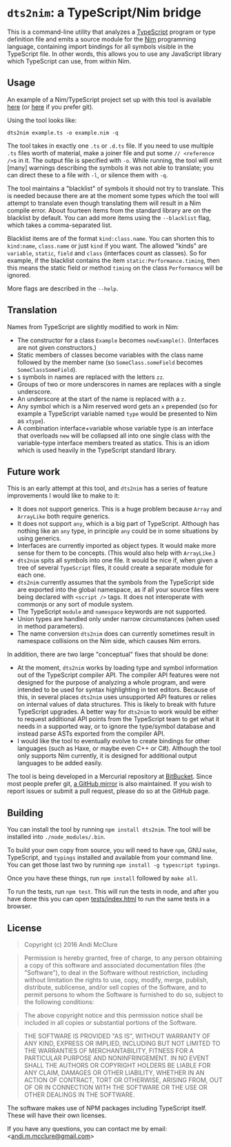 # `dts2nim`: a TypeScript/Nim bridge

This is a command-line utility that analyzes a [TypeScript](https://www.typescriptlang.org/) program or type definition file and emits a source module for the [Nim](http://nim-lang.org/) programming language, containing import bindings for all symbols visible in the TypeScript file. In other words, this allows you to use any JavaScript library which TypeScript can use, from within Nim.

## Usage

An example of a Nim/TypeScript project set up with this tool is available [here](https://bitbucket.org/runhello/nim-webgl-example) (or [here](https://github.com/mcclure/nim-webgl-example) if you prefer git).

Using the tool looks like:

    dts2nim example.ts -o example.nim -q

The tool takes in exactly one `.ts` or `.d.ts` file. If you need to use multiple `.ts` files worth of material, make a joiner file and put some `// <reference />`s in it. The output file is specified with `-o`. While running, the tool will emit [many] warnings describing the symbols it was not able to translate; you can direct these to a file with `-l`, or silence them with `-q`.

The tool maintains a "blacklist" of symbols it should not try to translate. This is needed because there are at the moment some types which the tool will attempt to translate even though translating them will result in a Nim compile error. About fourteen items from the standard library are on the blacklist by default. You can add more items using the `--blacklist` flag, which takes a comma-separated list.

Blacklist items are of the format `kind:class.name`. You can shorten this to `kind:name`, `class.name` or just `kind` if you want. The allowed "kinds" are `variable`, `static`, `field` and `class` (interfaces count as classes). So for example, if the blacklist contains the item `static:Performance.timing`, then this means the static field or method `timing` on the class `Performance` will be ignored.

More flags are described in the `--help`.

## Translation

Names from TypeScript are slightly modified to work in Nim:

* The constructor for a class `Example` becomes `newExample()`. (Interfaces are not given constructors.)
* Static members of classes become variables with the class name followed by the member name (so `SomeClass.someField` becomes `SomeClassSomeField`).
* `$` symbols in names are replaced with the letters `zz`.
* Groups of two or more underscores in names are replaces with a single underscore.
* An underscore at the start of the name is replaced with a `z`.
* Any symbol which is a Nim reserved word gets an `x` prepended (so for example a TypeScript variable named `type` would be presented to Nim as `xtype`).
* A combination interface+variable whose variable type is an interface that overloads `new` will be collapsed all into one single class with the variable-type interface members treated as statics. This is an idiom which is used heavily in the TypeScript standard library.

## Future work

This is an early attempt at this tool, and `dts2nim` has a series of feature improvements I would like to make to it:

* It does not support generics. This is a huge problem because `Array` and `ArrayLike` both require generics.
* It does not support `any`, which is a big part of TypeScript. Although has nothing like an `any` type, in principle `any` could be in some situations by using generics.
* Interfaces are currently imported as object types. It would make more sense for them to be concepts. (This would also help with `ArrayLike`.)
* `dts2nim` spits all symbols into one file. It would be nice if, when given a tree of several `TypeScript` files, it could create a separate module for each one.
* `dts2nim` currently assumes that the symbols from the TypeScript side are exported into the global namespace, as if all your source files were being declared with `<script />` tags. It does not interoperate with commonjs or any sort of module system.
* The TypeScript `module` and `namespace` keywords are not supported.
* Union types are handled only under narrow circumstances (when used in method parameters).
* The name conversion `dts2nim` does can currently sometimes result in namespace collisions on the Nim side, which causes Nim errors.

In addition, there are two large "conceptual" fixes that should be done:

* At the moment, `dts2nim` works by loading type and symbol information out of the TypeScript compiler API. The compiler API features were not designed for the purpose of analyzing a whole program, and were intended to be used for syntax highlighting in text editors. Because of this, in several places `dts2nim` uses unsupported API features or relies on internal values of data structures. This is likely to break with future TypeScript upgrades. A better way for `dts2nim` to work would be either to request additional API points from the TypeScript team to get what it needs in a supported way, or to ignore the type/symbol database and instead parse ASTs exported from the compiler API.
* I would like the tool to eventually evolve to create bindings for other languages (such as Haxe, or maybe even C++ or C#). Although the tool only supports Nim currently, it is designed for additional output languages to be added easily.

The tool is being developed in a Mercurial repository at [BitBucket](https://bitbucket.org/runhello/dts2nim). Since most people prefer git, [a GitHub mirror](https://github.com/mcclure/dts2nim) is also maintained. If you wish to report issues or submit a pull request, please do so at the GitHub page.

## Building

You can install the tool by running `npm install dts2nim`. The tool will be installed into `./node_modules/.bin`.

To build your own copy from source, you will need to have `npm`, GNU `make`, TypeScript, and `typings` installed and available from your command line. You can get those last two by running `npm install -g typescript typings`.

Once you have these things, run `npm install` followed by `make all`.

To run the tests, run `npm test`. This will run the tests in node, and after you have done this you can open [tests/index.html](tests/index.html) to run the same tests in a browser.

## License

> Copyright (c) 2016 Andi McClure

> Permission is hereby granted, free of charge, to any person obtaining a copy of this software and associated documentation files (the "Software"), to deal in the Software without restriction, including without limitation the rights to use, copy, modify, merge, publish, distribute, sublicense, and/or sell copies of the Software, and to permit persons to whom the Software is furnished to do so, subject to the following conditions:

> The above copyright notice and this permission notice shall be included in all copies or substantial portions of the Software.

> THE SOFTWARE IS PROVIDED "AS IS", WITHOUT WARRANTY OF ANY KIND, EXPRESS OR IMPLIED, INCLUDING BUT NOT LIMITED TO THE WARRANTIES OF MERCHANTABILITY, FITNESS FOR A PARTICULAR PURPOSE AND NONINFRINGEMENT. IN NO EVENT SHALL THE AUTHORS OR COPYRIGHT HOLDERS BE LIABLE FOR ANY CLAIM, DAMAGES OR OTHER LIABILITY, WHETHER IN AN ACTION OF CONTRACT, TORT OR OTHERWISE, ARISING FROM, OUT OF OR IN CONNECTION WITH THE SOFTWARE OR THE USE OR OTHER DEALINGS IN THE SOFTWARE.

The software makes use of NPM packages including TypeScript itself. These will have their own licenses.

If you have any questions, you can contact me by email: <<andi.m.mcclure@gmail.com>>
